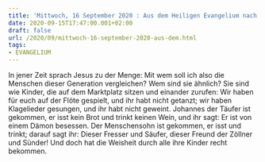 ```yaml
---
title: 'Mittwoch, 16 September 2020 : Aus dem Heiligen Evangelium nach Lukas - Lk 7,31-35.'
date: 2020-09-15T17:47:00.001+02:00
draft: false
url: /2020/09/mittwoch-16-september-2020-aus-dem.html
tags: 
- EVANGELIUM
---
```


In jener Zeit sprach Jesus zu der Menge: Mit wem soll ich also die Menschen dieser Generation vergleichen? Wem sind sie ähnlich? Sie sind wie Kinder, die auf dem Marktplatz sitzen und einander zurufen: Wir haben für euch auf der Flöte gespielt, und ihr habt nicht getanzt; wir haben Klagelieder gesungen, und ihr habt nicht geweint. Johannes der Täufer ist gekommen, er isst kein Brot und trinkt keinen Wein, und ihr sagt: Er ist von einem Dämon besessen. Der Menschensohn ist gekommen, er isst und trinkt; darauf sagt ihr: Dieser Fresser und Säufer, dieser Freund der Zöllner und Sünder! Und doch hat die Weisheit durch alle ihre Kinder recht bekommen.